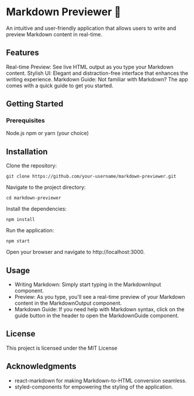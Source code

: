 
# Markdown Previewer 📝
An intuitive and user-friendly application that allows users to write and preview Markdown content in real-time.

## Features
Real-time Preview: See live HTML output as you type your Markdown content.
Stylish UI: Elegant and distraction-free interface that enhances the writing experience.
Markdown Guide: Not familiar with Markdown? The app comes with a quick guide to get you started.

## Getting Started
### Prerequisites
Node.js
npm or yarn (your choice)

## Installation
Clone the repository:
```
git clone https://github.com/your-username/markdown-previewer.git
```

Navigate to the project directory:
```
cd markdown-previewer
```

Install the dependencies:
```
npm install
```

Run the application:
```
npm start
```

Open your browser and navigate to http://localhost:3000.

## Usage
- Writing Markdown: Simply start typing in the MarkdownInput component.
- Preview: As you type, you'll see a real-time preview of your Markdown content in the MarkdownOutput component.
- Markdown Guide: If you need help with Markdown syntax, click on the guide button in the header to open the MarkdownGuide component.

## License
This project is licensed under the MIT License

## Acknowledgments
- react-markdown for making Markdown-to-HTML conversion seamless.
- styled-components for empowering the styling of the application.
